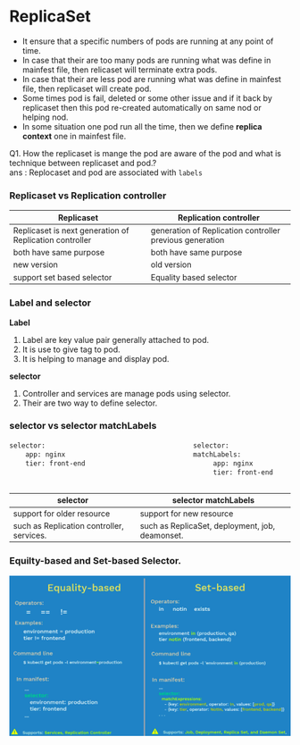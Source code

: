 # ReplicaSet 
* It ensure that a specific numbers of pods are running at any point of time.   
* In case that their are too many pods are running what was define in mainfest file, then relicaset will terminate extra  pods.  
* In case that their are less pod are running what was define in mainfest file, then replicaset will create pod.   
* Some times pod is fail, deleted or some other issue and if it back by replicaset then this pod re-created automatically on same nod or helping nod.     
* In some situation one pod run all the time, then we define **replica context** one in mainfest file.  

Q1. How the replicaset is mange the pod are aware of the pod and what is technique between replicaset and pod.?   
ans : Replocaset and pod are associated with `labels` 

### Replicaset vs   Replication controller
Replicaset | Replication controller  |
---- | ----|
Replicaset is next generation of Replication controller |  generation of Replication controller previous generation 
both have same purpose | both have same purpose
new version | old version 
support set based selector | Equality based selector    

### Label and selector  
**Label**   
1. Label are key value pair generally attached to pod.  
2. It is use to give tag to pod.  
3. It is helping to manage and display pod.     
            
**selector** 
1. Controller and services are manage pods using selector.  
2. Their are two way to define selector.  

### selector vs selector matchLabels   
```` 
selector:                                     selector: 
    app: nginx                                matchLabels: 
    tier: front-end                                app: nginx  
                                                   tier: front-end


````   
selector| selector matchLabels   
--- |---|
support for older resource   |        support for new resource    
such as  Replication controller, services.| such as ReplicaSet, deployment, job, deamonset.  

### Equilty-based and Set-based Selector.  
![](https://github.com/MaazMS/Kubernetes/blob/k8s/components_doc/images/Enqulity%20set%20based.png?raw=true)   